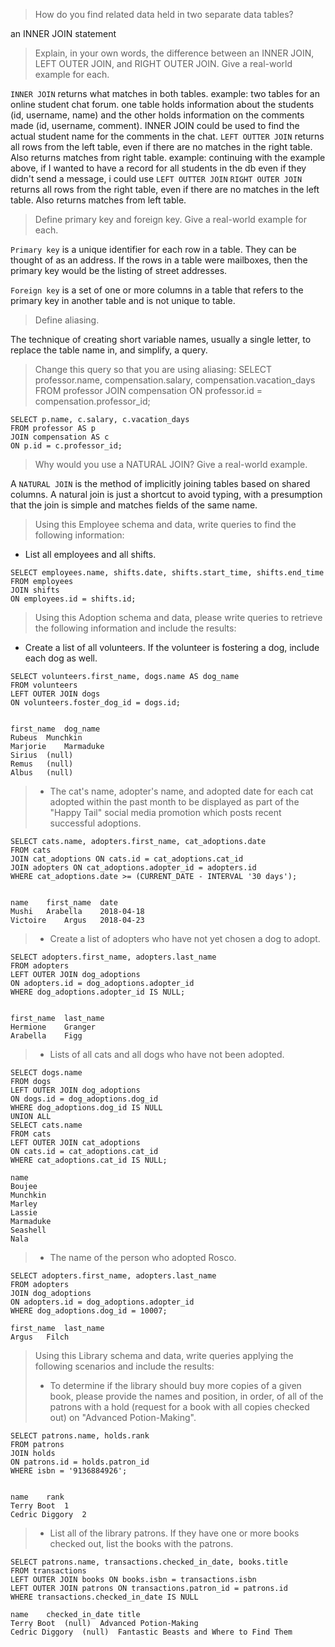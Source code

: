 >How do you find related data held in two separate data tables?

an INNER JOIN statement

>Explain, in your own words, the difference between an INNER JOIN, LEFT OUTER JOIN, and RIGHT OUTER JOIN. Give a real-world example for each.

`INNER JOIN` returns what matches in both tables. example: two tables for an online student chat forum. one table holds information about the students (id, username, name) and the other holds information on the comments made (id, username, comment). INNER JOIN could be used to find the actual student name for the comments in the chat.
`LEFT OUTTER JOIN` returns all rows from the left table, even if there are no matches in the right table. Also returns matches from right table. example: continuing with the example above, if I wanted to have a record for all students in the db even if they didn't send a message, i could use `LEFT OUTTER JOIN`
`RIGHT OUTER JOIN` returns all rows from the right table, even if there are no matches in the left table. Also returns matches from left table.

>Define primary key and foreign key. Give a real-world example for each.

`Primary key` is a unique identifier for each row in a table. They can be thought of as an address.  If the rows in a table were mailboxes, then the primary key would be the listing of street addresses.

`Foreign key` is a set of one or more columns in a table that refers to the primary key in another table and is not unique to table.

>Define aliasing.

The technique of creating short variable names, usually a single letter, to replace the table name in, and simplify, a query.

>Change this query so that you are using aliasing:
SELECT professor.name, compensation.salary, compensation.vacation_days
FROM professor JOIN
compensation ON professor.id =
compensation.professor_id;

```
SELECT p.name, c.salary, c.vacation_days
FROM professor AS p
JOIN compensation AS c
ON p.id = c.professor_id;

```

>Why would you use a NATURAL JOIN? Give a real-world example.

A `NATURAL JOIN` is the method of implicitly joining tables based on shared columns. A natural join is just a shortcut to avoid typing, with a presumption that the join is simple and matches fields of the same name.

>Using this Employee schema and data, write queries to find the following information:
* List all employees and all shifts.

```
SELECT employees.name, shifts.date, shifts.start_time, shifts.end_time
FROM employees
JOIN shifts
ON employees.id = shifts.id;
```

>Using this Adoption schema and data, please write queries to retrieve the following information and include the results:
* Create a list of all volunteers. If the volunteer is fostering a dog, include each dog as well.

```
SELECT volunteers.first_name, dogs.name AS dog_name
FROM volunteers
LEFT OUTER JOIN dogs
ON volunteers.foster_dog_id = dogs.id;


first_name	dog_name
Rubeus	Munchkin
Marjorie	Marmaduke
Sirius	(null)
Remus	(null)
Albus	(null)
```
> * The cat's name, adopter's name, and adopted date for each cat adopted within the past month to be displayed as part of the "Happy Tail" social media promotion which posts recent successful adoptions.

```
SELECT cats.name, adopters.first_name, cat_adoptions.date
FROM cats
JOIN cat_adoptions ON cats.id = cat_adoptions.cat_id
JOIN adopters ON cat_adoptions.adopter_id = adopters.id
WHERE cat_adoptions.date >= (CURRENT_DATE - INTERVAL '30 days');


name	first_name	date
Mushi	Arabella	2018-04-18
Victoire	Argus	2018-04-23

```
>* Create a list of adopters who have not yet chosen a dog to adopt.

```
SELECT adopters.first_name, adopters.last_name
FROM adopters
LEFT OUTER JOIN dog_adoptions
ON adopters.id = dog_adoptions.adopter_id
WHERE dog_adoptions.adopter_id IS NULL;


first_name	last_name
Hermione	Granger
Arabella	Figg
```
>* Lists of all cats and all dogs who have not been adopted.

```
SELECT dogs.name
FROM dogs
LEFT OUTER JOIN dog_adoptions
ON dogs.id = dog_adoptions.dog_id
WHERE dog_adoptions.dog_id IS NULL
UNION ALL
SELECT cats.name
FROM cats
LEFT OUTER JOIN cat_adoptions
ON cats.id = cat_adoptions.cat_id
WHERE cat_adoptions.cat_id IS NULL;

name
Boujee
Munchkin
Marley
Lassie
Marmaduke
Seashell
Nala
```

>* The name of the person who adopted Rosco.

```
SELECT adopters.first_name, adopters.last_name
FROM adopters
JOIN dog_adoptions
ON adopters.id = dog_adoptions.adopter_id
WHERE dog_adoptions.dog_id = 10007;

first_name	last_name
Argus	Filch
```

>Using this Library schema and data, write queries applying the following scenarios and include the results:
>* To determine if the library should buy more copies of a given book, please provide the names and position, in order, of all of the patrons with a hold (request for a book with all copies checked out) on "Advanced Potion-Making".

```
SELECT patrons.name, holds.rank
FROM patrons
JOIN holds
ON patrons.id = holds.patron_id
WHERE isbn = '9136884926';


name	rank
Terry Boot	1
Cedric Diggory	2
```
>* List all of the library patrons. If they have one or more books checked out, list the books with the patrons.

```
SELECT patrons.name, transactions.checked_in_date, books.title
FROM transactions
LEFT OUTER JOIN books ON books.isbn = transactions.isbn
LEFT OUTER JOIN patrons ON transactions.patron_id = patrons.id
WHERE transactions.checked_in_date IS NULL

name	checked_in_date	title
Terry Boot	(null)	Advanced Potion-Making
Cedric Diggory	(null)	Fantastic Beasts and Where to Find Them
```
